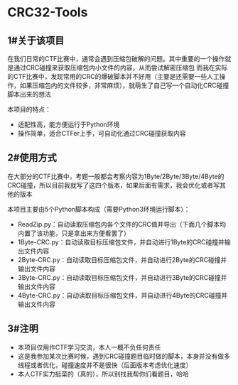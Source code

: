 # CRC32-Tools
## 1#关于该项目
在我们日常的CTF比赛中，通常会遇到压缩包破解的问题。其中重要的一个操作就是通过CRC碰撞来获取压缩包内小文件的内容，从而尝试解密压缩包
而我在实际的CTF比赛中，发现常用的CRC的爆破脚本并不好用（主要是还需要一些人工操作，如果压缩包内的文件较多，非常麻烦），就萌生了自己写一个自动化CRC碰撞脚本出来的想法

本项目的特点：
- 适配性高，能方便运行于Python环境
- 操作简单，适合CTFer上手，可自动化通过CRC碰撞获取内容

## 2#使用方式
在大部分的CTF比赛中，考题一般都会考察内容为1Byte/2Byte/3Byte/4Byte的CRC碰撞，所以目前我就写了这四个版本，如果后面有需求，我会优化或者写其他的版本

本项目主要由5个Python脚本构成（需要Python3环境运行脚本）：
- ReadZip.py：自动读取压缩包内各个文件的CRC值并导出（下面几个脚本均内置了该功能，只是拿出来方便看罢了）
- 1Byte-CRC.py：自动读取目标压缩包文件，并自动进行1Byte的CRC碰撞并输出文件内容
- 2Byte-CRC.py：自动读取目标压缩包文件，并自动进行2Byte的CRC碰撞并输出文件内容
- 3Byte-CRC.py：自动读取目标压缩包文件，并自动进行3Byte的CRC碰撞并输出文件内容
- 4Byte-CRC.py：自动读取目标压缩包文件，并自动进行4Byte的CRC碰撞并输出文件内容

## 3#注明
- 本项目仅用作CTF学习交流，本人一概不负任何责任
- 这是我参加某次比赛时候，遇到CRC碰撞题目临时做的脚本，本身并没有做多线程或者优化，碰撞速度并不是很快（后面版本考虑优化速度）
- 本人CTF实力挺菜的（真的），所以别找我帮你们看题目，哈哈
